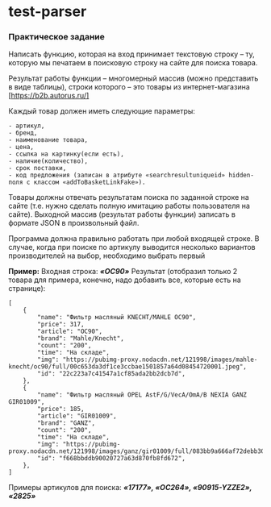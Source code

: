 # test-parser

### Практическое задание

Написать функцию, которая на вход принимает текстовую строку – ту, которую мы печатаем в поисковую строку на сайте для поиска товара.

Результат работы функции – многомерный массив (можно представить в виде таблицы), строки которого – это товары из интернет-магазина [https://b2b.autorus.ru/]

Каждый товар должен иметь следующие параметры: 
```
- артикул, 
- бренд, 
- наименование товара, 
- цена, 
- ссылка на картинку(если есть), 
- наличие(количество), 
- срок поставки, 
- код предложения (записан в атрибуте «searchresultuniqueid» hidden-поля с классом «addToBasketLinkFake»). 
```

Товары должны отвечать результатам поиска по заданной строке на сайте (т.е. нужно сделать полную имитацию работы пользователя на сайте).
Выходной массив (результат работы функции) записать в формате JSON в произвольный файл. 

Программа должна правильно работать при любой входящей строке.
В случае, когда при поиске по артикулу выводится несколько вариантов производителей на выбор, необходимо выбрать первый

**Пример:**
Входная строка: _**«OC90»**_
Результат (отобразил только 2 товара для примера, конечно, надо добавить все, которые есть на странице):
```
[
    {
        "name": "Фильтр масляный KNECHT/MAHLE OC90",
        "price": 317,
        "article": "OC90",
        "brand": "Mahle/Knecht",
        "count": "200",
        "time": "На складе",
        "img": "https://pubimg-proxy.nodacdn.net/121998/images/mahle-knecht/oc90/full/00c653da3df1ce3ccbae1501857a64d08454720001.jpeg",
        "id": "22c223a7c41547a1cf85ada2bb2dcb7d",
    },
    {
        "name": "Фильтр масляный OPEL AstF/G/VecA/OmA/B NEXIA GANZ GIR01009",
        "price": 185,
        "article": "GIR01009",
        "brand": "GANZ",
        "count": "200",
        "time": "На складе",
        "img": "https://pubimg-proxy.nodacdn.net/121998/images/ganz/gir01009/full/083bb9a666af72debb30d756d704314ab95db60001.jpeg",
        "id": "f668bbddb90020727a63d870fb8fd672",
    },
]
```

Примеры артикулов для поиска: _**«17177», «OC264», «90915-YZZE2», «2825»**_
